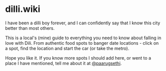 # dilli.wiki

I have been a dilli boy forever, and I can confidently say that I know this city better than most others.

This is a local's (mine) guide to everything you need to know about falling in love with Dili. From authentic food spots to banger date locations - click on a spot, find the location and start the car (or take the metro).

Hope you like it. If you know more spots I should add here, or went to a place I have mentioned, tell me about it at [@paarugsethi](https://twitter.com/paarugsethi).
